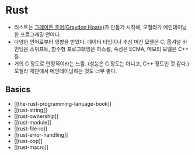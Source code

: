 # Rust

* 러스트는 [그레이든 호어(Graydon Hoare)](https://github.com/graydon)가 만들기 시작해, 모질라가 메인테이닝한 프로그래밍 언어다. 
* 다양한 언어로부터 영향을 받았다. 데이터 타입이나 추상 머신 모델은 C, 옵셔널 바인딩은 스위프트, 함수형 프로그래밍은 하스켈, 속성은 ECMA, 메모리 모델은 C++ 등.
* 거의 C 정도로 안정적이라는 느낌. (성능은 C 정도는 아니고, C++ 정도인 것 같다.) 모질라 재단에서 메인테이닝하는 것도 너무 좋다.


## Basics

* [[the-rust-programming-lanuage-book]]
* [[rust-string]]
* [[rust-ownership]]
* [[rust-module]]
* [[rust-file-io]]
* [[rust-error-handling]]
* [[rust-oop]]
* [[rust-macro]]